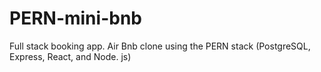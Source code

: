 # PERN-mini-bnb

Full stack booking app. Air Bnb clone using the PERN stack (PostgreSQL, Express, React, and Node. js)

